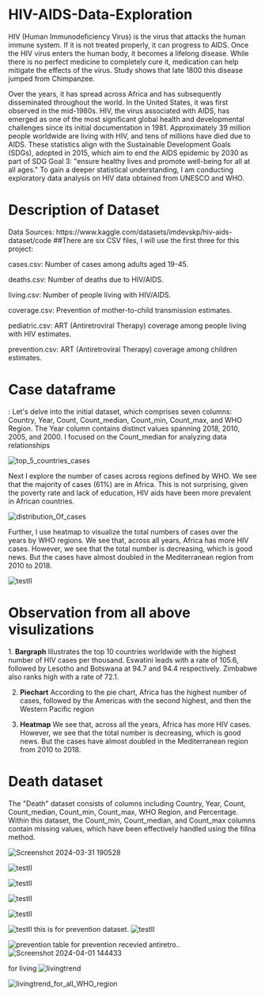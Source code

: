 # HIV-AIDS-Data-Exploration
HIV (Human Immunodeficiency Virus) is the virus that attacks the human immune system. If it is not treated properly, it can progress to AIDS. Once the HIV virus enters the human body, it becomes a lifelong disease. While there is no perfect medicine to completely cure it, medication can help mitigate the effects of the virus. Study shows that late 1800 this disease jumped from Chimpanzee. 

Over the years, it has spread across Africa and has subsequently disseminated throughout the world. In the United States, it was first observed in the mid-1980s. HIV, the virus associated with AIDS, has emerged as one of the most significant global health and developmental challenges since its initial documentation in 1981. Approximately 39 million people worldwide are living with HIV, and tens of millions have died due to AIDS. These statistics align with the Sustainable Development Goals (SDGs), adopted in 2015, which aim to end the AIDS epidemic by 2030 as part of SDG Goal 3: "ensure healthy lives and promote well-being for all at all ages."
To gain a deeper statistical understanding, I am conducting exploratory data analysis on HIV data obtained from UNESCO and WHO.

<h1>Description of Dataset</h1>
Data Sources:  https://www.kaggle.com/datasets/imdevskp/hiv-aids-dataset/code
##There are six CSV files, I will use the first three for this project:

cases.csv: Number of cases among adults aged 19-45.

deaths.csv: Number of deaths due to HIV/AIDS.

living.csv:  Number of people living with HIV/AIDS.

coverage.csv: Prevention of mother-to-child transmission estimates.

pediatric.csv: ART (Antiretroviral Therapy) coverage among people living with HIV estimates.

prevention.csv: ART (Antiretroviral Therapy) coverage among children estimates. 

<h1>Case dataframe</h1>: Let's delve into the initial dataset, which comprises seven columns: Country, Year, Count, Count_median, Count_min, Count_max, and WHO Region. The Year column contains distinct values spanning 2018, 2010, 2005, and 2000. I focused on the Count_median for analyzing data relationships

![top_5_countries_cases](https://github.com/githubPratima/HIV-AIDS-Data-Exploration/assets/98135375/30a50b7b-8a7b-4fca-b3af-3ab47357fc01) 

Next I explore the number of cases across regions defined by WHO. We see that the majority of cases (61%) are in Africa.  This is not surprising, given the poverty rate and lack of education, HIV aids have been more prevalent in African countries. 

![distribution_Of_cases](https://github.com/githubPratima/HIV-AIDS-Data-Exploration/assets/98135375/ffae4836-6361-46b5-8b03-d001ecedd7e4)

Further, I use heatmap to visualize the total numbers of cases over the years by WHO regions. We see that, across all years, Africa has more HIV cases. However, we see that the total number is decreasing, which is good news. But the cases have almost doubled in the Mediterranean region from 2010 to 2018. 

![testII](https://github.com/githubPratima/HIV-AIDS-Data-Exploration/assets/98135375/5bb43ea1-7c25-4d2e-be88-af466fce34e7) 



<h1>Observation from all above visulizations</h1>
1. <strong>Bargraph</strong>  Illustrates the top 10 countries worldwide with the highest number of HIV cases per thousand. Eswatini leads with a rate of 105.6, followed by Lesotho 
                             and Botswana at 94.7 and 94.4 respectively. Zimbabwe also ranks high with a rate of 72.1.

2. <strong>Piechart</strong> According to the pie chart, Africa has the highest number of cases, followed by the Americas with the second highest, and then the Western Pacific region
     
   
3.  <strong>Heatmap</strong> We see that, across all the years, Africa has more HIV cases. However, we see that the total number is decreasing, which is good news. But the cases have almost doubled in the Mediterranean region from 2010 to 2018.
    
<h1>Death dataset</h1> The "Death" dataset consists of columns including Country, Year, Count, Count_median, Count_min, Count_max, WHO Region, and Percentage. Within this dataset, the Count_min, Count_median, and Count_max columns contain missing values, which have been effectively handled using the fillna method.                      

![Screenshot 2024-03-31 190528](https://github.com/githubPratima/HIV-AIDS-Data-Exploration/assets/98135375/ca38019c-987c-44a8-bf95-b354674e46e9)

![testII](https://github.com/githubPratima/HIV-AIDS-Data-Exploration/assets/98135375/750aaec1-d668-4aa8-aa6d-ecbc1f3d17d9)

![testII](https://github.com/githubPratima/HIV-AIDS-Data-Exploration/assets/98135375/a2dcc1d0-0a3b-4005-81f2-cd6b90abd2a6)

![testII](https://github.com/githubPratima/HIV-AIDS-Data-Exploration/assets/98135375/4385357e-4565-497d-80cb-3b9761aefc04)

![testII](https://github.com/githubPratima/HIV-AIDS-Data-Exploration/assets/98135375/62a3c074-bf8e-4c01-a8bc-8a69fcac21b6)

![testII](https://github.com/githubPratima/HIV-AIDS-Data-Exploration/assets/98135375/13c0b29b-b4c2-45d4-96d1-0e74c31e7420)
 this is for prevention dataset. 
 ![testII](https://github.com/githubPratima/HIV-AIDS-Data-Exploration/assets/98135375/f9112a2a-84a9-41bd-9ec0-e87b7c1c3ab8)

 ![prevention](https://github.com/githubPratima/HIV-AIDS-Data-Exploration/assets/98135375/861befc4-511b-4394-9bce-6b62d6f2905e)
table for prevention recevied antiretro..
![Screenshot 2024-04-01 144433](https://github.com/githubPratima/HIV-AIDS-Data-Exploration/assets/98135375/dd4db0d2-3cb3-4bc2-81eb-1ba8238f6148)

for living
![livingtrend](https://github.com/githubPratima/HIV-AIDS-Data-Exploration/assets/98135375/248cfd4a-a02b-44f1-a6c3-52b81f85c0ed)

![livingtrend_for_all_WHO_region](https://github.com/githubPratima/HIV-AIDS-Data-Exploration/assets/98135375/bec5ccf7-c8eb-4d0e-ab0a-6b374abdf100)
